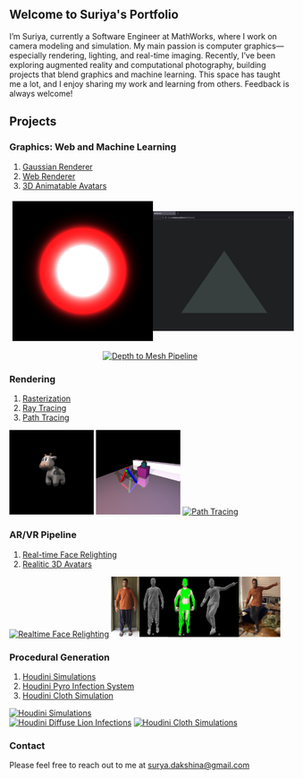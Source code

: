## Welcome to Suriya's Portfolio

I’m Suriya, currently a Software Engineer at MathWorks, where I work on camera modeling and simulation. My main passion is computer graphics—especially rendering, lighting, and real-time imaging. Recently, I’ve been exploring augmented reality and computational photography, building projects that blend graphics and machine learning. This space has taught me a lot, and I enjoy sharing my work and learning from others. Feedback is always welcome!

## Projects

### Graphics: Web and Machine Learning
1. [Gaussian Renderer](https://github.com/codesavory/GaussianRenderer)
2. [Web Renderer](https://github.com/codesavory/WebRenderer)
3. [3D Animatable Avatars](https://github.com/codesavory/3DAnimatableAvatars)

<div class="row" style="display: flex; align-items: center; justify-content: center;">
  <a href="https://github.com/codesavory/GaussianRenderer" style="flex: 1; text-align: center;">
    <img src="images/webMLPjts/saturatedGaussian.png" 
         alt="Saturated Gaussian" 
         style="width: 100%; max-width: 450px; object-fit: contain; margin: 5px;">
  </a>
  <a href="https://github.com/codesavory/WebRenderer" style="flex: 1; text-align: center;">
    <img src="images/webMLPjts/renderTriangleWebgl.jpg" 
         alt="Web-based Rasterizer" 
         style="width: 100%; max-width: 450px; object-fit: contain; margin: 5px;">
  </a>
</div>

<div class="row" style="display: flex; justify-content: center; margin-top: 10px;">
  <a href="https://github.com/codesavory/3DAnimatableAvatars" style="text-align: center;"> <img src="images/webMLPjts/depthMesh.gif" alt="Depth to Mesh Pipeline" style="height:200px; object-fit: contain;"></a>
</div>

### Rendering
1. [Rasterization](pages/raster.md)
2. [Ray Tracing](pages/raytracer.md)
3. [Path Tracing](pages/pathtracer.md)

<div class="row">
    <a href="https://codesavory.github.io/pages/raster.html"><img src="/images/rasterization/textured_cow.png" alt="Rasterization" style="width:30%"></a>
    <a href="https://codesavory.github.io/pages/raytracer.html"><img src="/images/raytracing/scene3_old.jpg" alt="Ray Tracing" style="width:30%"></a>
    <a href="https://codesavory.github.io/pages/pathtracer.html"><img src="/images/pathtracing/ray_iterative.jpg" alt="Path Tracing" style="width:30%"></a>
</div>


### AR/VR Pipeline
1. [Real-time Face Relighting](pages/realtime_relighting.md)
2. [Realitic 3D Avatars](pages/imageimate.md)

<div class="row">
    <a href="https://codesavory.github.io/pages/realtime_relighting.html"><img src="/images/realtime_relighting/Facemesh-Relighting-2021-03-14-4.gif" alt="Realtime Face Relighting" style="width:30%"></a>
    <a href="https://codesavory.github.io/pages/imageimate.html"><img src="/images/IMAGEimate/Teaset_pipeline_with_Aero.png" alt="Realistic 3D Avatars" style="width:60%"></a>
</div>


### Procedural Generation
1. [Houdini Simulations](pages/houdini.md)
2. [Houdini Pyro Infection System](pages/houdiniInfectionSystem.md)
3. [Houdini Cloth Simulation](pages/houdiniClothSimulation.md)

<div class="row">
    <a href="https://codesavory.github.io/pages/houdini.html"><img src="/images/Houdini/portfolioSimulationOptimizedEdited.gif" alt="Houdini Simulations" style="width:91%"></a>
</div>
<div class="row">
    <a href="https://codesavory.github.io/pages/houdiniInfectionSystem.html"><img src="/images/Houdini/metallicLionInfection.gif" alt="Houdini Diffuse Lion Infections" style="width:45%"></a>
    <a href="https://codesavory.github.io/pages/houdiniClothSimulation.html"><img src="/images/Houdini/clothSimulationAnimationGIF2.gif" alt="Houdini Cloth Simulations" style="width:45%"></a>
</div>


### Contact

Please feel free to reach out to me at [surya.dakshina@gmail.com](mailto:surya.dakshina@gmail.com)
